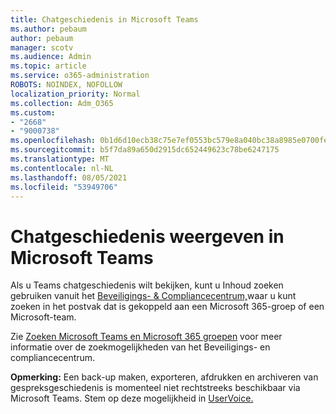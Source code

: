 ```yaml
---
title: Chatgeschiedenis in Microsoft Teams
ms.author: pebaum
author: pebaum
manager: scotv
ms.audience: Admin
ms.topic: article
ms.service: o365-administration
ROBOTS: NOINDEX, NOFOLLOW
localization_priority: Normal
ms.collection: Adm_O365
ms.custom:
- "2668"
- "9000738"
ms.openlocfilehash: 0b1d6d10ecb38c75e7ef0553bc579e8a040bc38a8985e0700fe011e72e5f8c8b
ms.sourcegitcommit: b5f7da89a650d2915dc652449623c78be6247175
ms.translationtype: MT
ms.contentlocale: nl-NL
ms.lasthandoff: 08/05/2021
ms.locfileid: "53949706"
---
```

# <a name="viewing-chat-history-in-microsoft-teams"></a>Chatgeschiedenis weergeven in Microsoft Teams

Als u Teams chatgeschiedenis wilt [](https://sip.protection.office.com/contentsearchbeta?ContentOnly=1) bekijken, kunt u Inhoud zoeken gebruiken vanuit het [Beveiligings- & Compliancecentrum,](https://sip.protection.office.com/insightdashboard)waar u kunt zoeken in het postvak dat is gekoppeld aan een Microsoft 365-groep of een Microsoft-team. 

Zie [Zoeken Microsoft Teams en Microsoft 365 groepen](https://docs.microsoft.com/microsoft-365/compliance/content-search) voor meer informatie over de zoekmogelijkheden van het Beveiligings- en compliancecentrum. 

**Opmerking:** Een back-up maken, exporteren, afdrukken en archiveren van gespreksgeschiedenis is momenteel niet rechtstreeks beschikbaar via Microsoft Teams. Stem op deze mogelijkheid in [UserVoice.](https://microsoftteams.uservoice.com/forums/555103-public/suggestions/16982542-backup-export-printing-archive-options?page=2&per_page=20) 